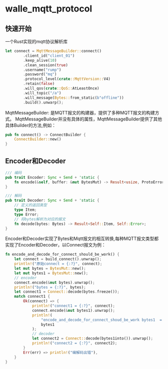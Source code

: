 # walle_mqtt_protocol

## 快速开始
一个Rust实现的mqtt协议解析库

```rust
let connect = MqttMessageBuilder::connect()
        .client_id("client_01")
        .keep_alive(10)
        .clean_session(true)
        .username("rump")
        .password("mq")
        .protocol_level(crate::MqttVersion::V4)
        .retain(false)
        .will_qos(crate::QoS::AtLeastOnce)
        .will_topic("/a")
        .will_message(Bytes::from_static(b"offline"))
        .build().unwarp();
```
MqttMessageBuilder: 是MQTT报文的构建器，提供了多种MQTT报文的构建方式。
MqttMessageBuilder并没有具体的属性，MqttMessageBuilder提供了其他具体Builder的方法,例如：
```rust
pub fn connect() -> ConnectBuilder {
    ConnectBuilder::new()
}
```

## Encoder和Decoder
```rust
/// 编码
pub trait Encoder: Sync + Send + 'static {
    fn encode(&self, buffer: &mut BytesMut) -> Result<usize, ProtoError>;
}

/// 解码
pub trait Decoder: Sync + Send + 'static {
    // 定义的返回类型
    type Item;
    type Error;
    // 将bytes解析为对应的报文
    fn decode(bytes: Bytes) -> Result<Self::Item, Self::Error>;
}
```
Encoder和Decoder实现了Bytes和Mqtt报文的相互转换,每种MQTT报文类型都实现了Encoder和Decoder，以Connect报文为例：
```rust
fn encode_and_decode_for_connect_should_be_work() {
    let connect = build_connect().unwrap();
    println!("原始connect = {:?}", connect);
    let mut bytes = BytesMut::new();
    let mut bytes1 = BytesMut::new();
    // encoder
    connect.encode(&mut bytes).unwrap();
    println!("bytes = {:?}", bytes);
    let connect1 = Connect::decode(bytes.freeze());
    match connect1 {
        Ok(connect) => {
            println!("connect1 = {:?}", connect);
            connect.encode(&mut bytes1).unwrap();
            println!(
                "encode_and_decode_for_connect_shoud_be_work bytes1  = {:?}",
                bytes1
            );
            // decoder
            let connect2 = Connect::decode(bytes1into()).unwrap();
            println!("connect2 = {:?}", connect2);
        }
        Err(err) => println!("编解码出错"),
    }
}
```